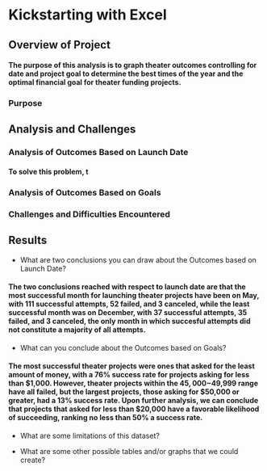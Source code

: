 # Kickstarting with Excel

## Overview of Project

#### The purpose of this analysis is to graph theater outcomes controlling for date and project goal to determine the best times of the year and the optimal financial goal for theater funding projects.

### Purpose

## Analysis and Challenges

####

### Analysis of Outcomes Based on Launch Date

#### To solve this problem, t

### Analysis of Outcomes Based on Goals

### Challenges and Difficulties Encountered

## Results

- What are two conclusions you can draw about the Outcomes based on Launch Date?

#### The two conclusions reached with respect to launch date are that the most successful month for launching theater projects have been on May, with 111 successful attempts, 52 failed, and 3 canceled, while the least successful month was on December, with 37 successful attempts, 35 failed, and 3 canceled, the only month in which succesful attempts did not constitute a majority of all attempts.

- What can you conclude about the Outcomes based on Goals?

#### The most successful theater projects were ones that asked for the least amount of money, with a 76% success rate for projects asking for less than $1,000.  However, theater projects within the $45,000-$49,999 range have all failed, but the largest projects, those asking for $50,000 or greater, had a 13% success rate.  Upon further analysis, we can conclude that projects that asked for less than $20,000 have a favorable likelihood of succeeding, ranking no less than 50% a success rate.

- What are some limitations of this dataset?

- What are some other possible tables and/or graphs that we could create?
